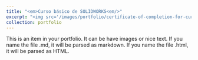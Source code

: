 ```yaml
---
title: "<em>Curso básico de SOLIDWORKS<em/>"
excerpt: "<img src='/images/portfolio/certificate-of-completion-for-curso-basico-de-solidworks.jpg' width='500' height='300'>"
collection: portfolio
---
```


This is an item in your portfolio. It can be have images or nice text. If you name the file .md, it will be parsed as markdown. If you name the file .html, it will be parsed as HTML.

